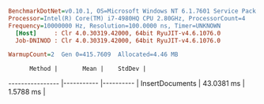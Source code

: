 ``` ini

BenchmarkDotNet=v0.10.1, OS=Microsoft Windows NT 6.1.7601 Service Pack 1
Processor=Intel(R) Core(TM) i7-4980HQ CPU 2.80GHz, ProcessorCount=4
Frequency=10000000 Hz, Resolution=100.0000 ns, Timer=UNKNOWN
  [Host]     : Clr 4.0.30319.42000, 64bit RyuJIT-v4.6.1076.0
  Job-DNINOD : Clr 4.0.30319.42000, 64bit RyuJIT-v4.6.1076.0

WarmupCount=2  Gen 0=415.7609  Allocated=4.46 MB  

```
          Method |       Mean |    StdDev |
---------------- |----------- |---------- |
 InsertDocuments | 43.0381 ms | 1.5788 ms |
